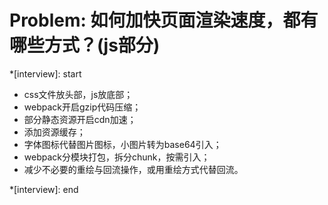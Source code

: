 # Problem: 如何加快页面渲染速度，都有哪些方式？(js部分)

*[interview]: start

- css文件放头部，js放底部；
- webpack开启gzip代码压缩；
- 部分静态资源开启cdn加速；
- 添加资源缓存；
- 字体图标代替图片图标，小图片转为base64引入；
- webpack分模块打包，拆分chunk，按需引入；
- 减少不必要的重绘与回流操作，或用重绘方式代替回流。

*[interview]: end
